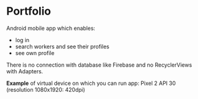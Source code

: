 # Portfolio
Android mobile app which enables:
- log in
- search workers and see their profiles
- see own profile

There is no connection with database like Firebase and no RecyclerViews with Adapters.

**Example** of virtual device on which you can run app:
Pixel 2 API 30 (resolution 1080x1920: 420dpi)
